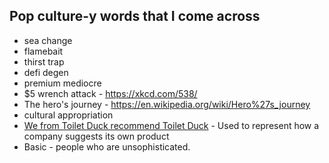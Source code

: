 ## Pop culture-y words that I come across

- sea change
- flamebait
- thirst trap
- defi degen
- premium mediocre
- $5 wrench attack - https://xkcd.com/538/
- The hero's journey - https://en.wikipedia.org/wiki/Hero%27s_journey
- cultural appropriation
- [We from Toilet Duck recommend Toilet Duck](https://nl.wikipedia.org/wiki/Wij_van_Wc-eend_adviseren_Wc-eend) - Used to represent how a company suggests its own product 
- Basic - people who are unsophisticated. 